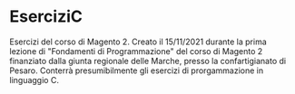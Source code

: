 # EserciziC
Esercizi del corso di Magento 2.
Creato il 15/11/2021 durante la prima lezione di "Fondamenti di Programmazione" del corso di Magento 2 finanziato dalla giunta regionale delle Marche, presso la confartigianato di Pesaro.
Conterrà presumibilmente gli esercizi di prorgammazione in linguaggio C.
